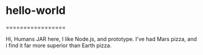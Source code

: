 # hello-world
=================

Hi, Humans
JAR here, I like Node.js, and prototype.
I've had Mars pizza, and i find it far more superior than Earth pizza.
